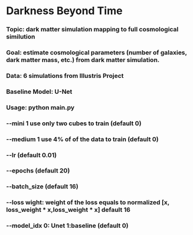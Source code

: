 # Darkness Beyond Time 

### Topic: dark matter simulation mapping to full cosmological similution 

### Goal: estimate cosmological parameters (number of galaxies, dark matter mass, etc.) from dark matter simulation.

### Data: 6 simulations from Illustris Project

### Baseline Model: U-Net


### Usage: python main.py
### --mini  1 use only two cubes to train  (default 0)
### --medium 1 use 4% of of the data to train  (default 0)
### --lr  (default 0.01)
### --epochs  (default 20)
### --batch_size  (default 16)
### --loss wight: weight of the loss equals to normalized [x, loss_weight * x,loss_weight * x] default 16
### --model_idx 0: Unet 1:baseline  (default 0)
